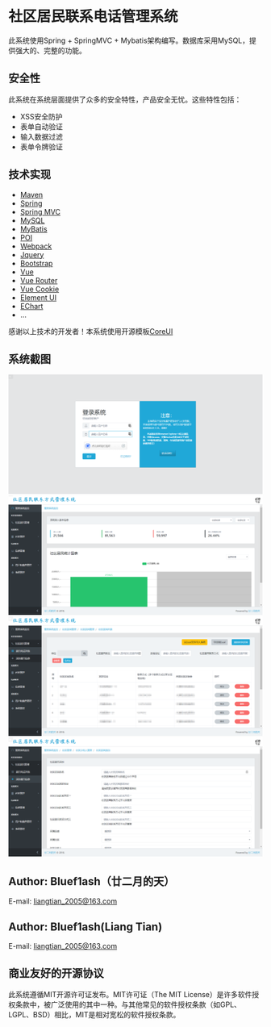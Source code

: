 # 社区居民联系电话管理系统
此系统使用Spring + SpringMVC + Mybatis架构编写。数据库采用MySQL，提供强大的、完整的功能。

## 安全性
此系统在系统层面提供了众多的安全特性，产品安全无忧。这些特性包括：

- XSS安全防护
- 表单自动验证
- 输入数据过滤
- 表单令牌验证

## 技术实现

- [Maven](https://maven.apache.org)
- [Spring](https://spring.io)
- [Spring MVC](https://spring.io/projects/spring-framework)
- [MySQL](https://www.mysql.com)
- [MyBatis](https://github.com/mybatis)
- [POI](https://poi.apache.org)
- [Webpack](https://github.com/webpack/webpack)
- [Jquery](https://jquery.com)
- [Bootstrap](https://getbootstrap.com)
- [Vue](https://github.com/vuejs/vue)
- [Vue Router](https://github.com/vuejs/vue-router)
- [Vue Cookie](https://github.com/alfhen/vue-cookie)
- [Element UI](https://element.eleme.io)
- [EChart](https://echarts.baidu.com)
- ...

感谢以上技术的开发者！本系统使用开源模板[CoreUI](https://github.com/coreui)

## 系统截图

![image](https://github.com/bluef1ash/phone_number_manager/raw/master/src/design/screenshot/login.png)
![image](https://github.com/bluef1ash/phone_number_manager/raw/master/src/design/screenshot/index.png)
![image](https://github.com/bluef1ash/phone_number_manager/raw/master/src/design/screenshot/list.png)
![image](https://github.com/bluef1ash/phone_number_manager/raw/master/src/design/screenshot/create.png)

## Author: Bluef1ash（廿二月的天）
E-mail: liangtian_2005@163.com

## Author: Bluef1ash(Liang Tian)
E-mail: liangtian_2005@163.com

## 商业友好的开源协议
此系统遵循MIT开源许可证发布。MIT许可证（The MIT License）是许多软件授权条款中，被广泛使用的其中一种。与其他常见的软件授权条款（如GPL、LGPL、BSD）相比，MIT是相对宽松的软件授权条款。

